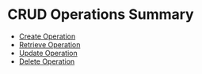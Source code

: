# CRUD Operations Summary

- [Create Operation](./create.md)
- [Retrieve Operation](./retrieve.md)
- [Update Operation](./update.md)
- [Delete Operation](./delete.md)
